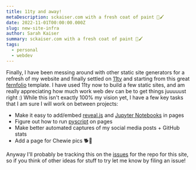 ```yaml
---
title: 11ty and away!
metaDescription: sckaiser.com with a fresh coat of paint 🎨🖌️
date: 2022-11-01T00:00:00.000Z
slug: new-site-infra
author: Sarah Kaiser
summary: sckaiser.com with a fresh coat of paint 🎨🖌️
tags:
  - personal
  - webdev
---
```


Finally, I have been messing around with other static site generators for a refresh of my website and finally settled on [11ty](https://www.11ty.dev/) and starting from this great [fernfolio](https://fernfolio.netlify.app/) template.
I have used 11ty now to build a few static sites, and am really appreciating how much work web dev can be to get things juuuuust right :)
While this isn't exactly 100% my vision yet, I have a few key tasks that I am sure I will work on between projects:

- Make it easy to add/embed [reveal.js](https://revealjs.com/) and [Jupyter Notebooks](https://jupyter.org/) in pages
- Figure out how to run [pyscript](https://pyscript.net/) on pages
- Make better automated captures of my social media posts + GitHub stats
- Add a page for Chewie pics 🐕🥰

Anyway I'll probably be tracking this on the [issues](https://github.com/crazy4pi314/crazy4pi314.github.io/issues) for the repo for this site, so if you think of other ideas for stuff to try let me know by filing an issue!
